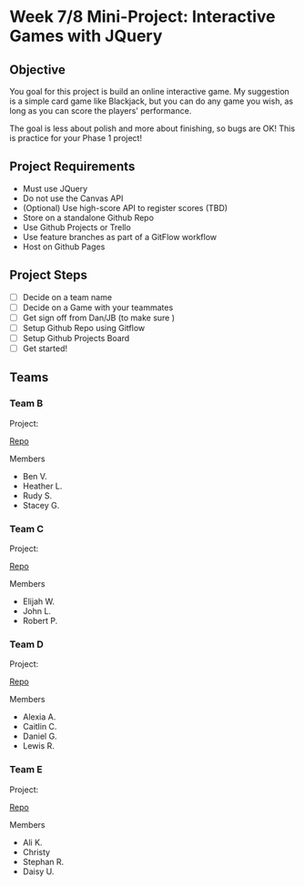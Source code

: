 # Week 7/8 Mini-Project: Interactive Games with JQuery

## Objective

You goal for this project is build an online interactive game. My suggestion is a simple card game like Blackjack, but you can do any game you wish, as long as you can score the players' performance.

The goal is less about polish and more about finishing, so bugs are OK! This is practice for your Phase 1 project!

## Project Requirements
* Must use JQuery 
* Do not use the Canvas API
* (Optional) Use high-score API to register scores (TBD)
* Store on a standalone Github Repo
* Use Github Projects or Trello
* Use feature branches as part of a GitFlow workflow
* Host on Github Pages

## Project Steps
* [ ] Decide on a team name
* [ ] Decide on a Game with your teammates
* [ ] Get sign off from Dan/JB (to make sure )
* [ ] Setup Github Repo using Gitflow
* [ ] Setup Github Projects Board
* [ ] Get started!

## Teams

### Team B
Project: 

[Repo]()

Members
* Ben V.
* Heather L.
* Rudy S.
* Stacey G.

### Team C
Project: 

[Repo]()

Members
* Elijah W.
* John L.
* Robert P.

### Team D
Project: 

[Repo]()

Members
* Alexia A.
* Caitlin C.
* Daniel G.
* Lewis R.

### Team E
Project: 

[Repo]()

Members
* Ali K. 
* Christy 
* Stephan R.
* Daisy U.

